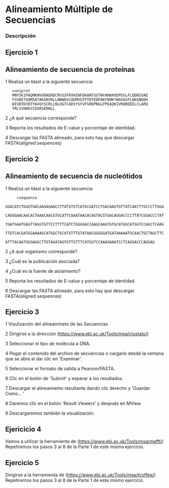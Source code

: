 # Alineamiento Múltiple de Secuencias

### Descripción 


## Ejercicio 1

## Alineamiento de secuencia de proteínas 

1 Realiza un blast a la siguiente secuencia  

       >uniprot
       MNYSKIPAQMKWVGRAERDCRVSSFRVKENFDKARFSGTWYAMAKKDPEGLFLQDNIVAE
       FSVDETGQMSATAKGRVRLLNNWDVCADMVGTFTDTEDPAKFKMKYWGVASFLQKGNDDH
       WIVDTDYDTYAVQYSCRLLNLDGTCADSYSFVFSRDPNGLPPEAQKIVRQRQEELCLARQ
       YRLIVHNGYCDGRSERNLL
       

2 ¿A qué secuencia corresponde?

3 Reporta los resultados de E-value y porcentaje de identidad. 

4 Descargar las FASTA alineado, para esto hay que descargar FASTA(aligned sequences) 

## Ejercicio 2
## Alineamiento de secuencia de nucleótidos 

1 Realiza un blast a la siguiente secuencia  

         >sequence
         GGACATCTGGGTGACAAGAGAACCTTATGTGTCATGCGATCCTGACAAGTGTTATCAATTTGCCCTTGGA
         CAGGGAACAACACTAAACAACGTGCATTCAAATAACACAGTACGTGACAGGACCCCTTATCGGACCCTAT
         TGATGAATGAGTTAGGTGTTCCTTTTCATCTGGGGACCAAGCAAGTGTGCATAGCATGGTCCAGCTCAAG
         TTGTCACGATGGAAAAGCATGGCTGCATGTTTGTATAACGGGGGATGATAAAAATGCAACTGCTAGCTTC
         ATTTACAATGGGAGGCTTGTAGATAGTGTTGTTTCATGGTCCAAAGAAATCCTCAGGACCCAGGAG
         
2 ¿A qué organismo corresponde? 

3 ¿Cuál es la publicación asociada? 

4 ¿Cuál es la fuente de aislamiento? 

5 Reporta los resultados de E-value y porcentaje de identidad.

6  Descargar las FASTA alineado, para esto hay que descargar FASTA(aligned sequences) 
           
## Ejercicio 3
1 Visulización del alineamineto de las Secuencias 

2 Dirigirse a la dirección (https://www.ebi.ac.uk/Tools/msa/clustalo/)

3 Seleccionar el tipo de molécula a DNA.

4 Pegar el contenido del archivo de secuencias o cargarlo desde la ventana que se abre al dar clic en 'Examinar'.

5 Seleccionar el formato de salida a Pearson/FASTA.

6 Clic en el botón de 'Submit' y esperar a los resultados.

7 Descargar el alineamiento resultante dando clic derecho y 'Guardar Como... '

8 Daremos clic en el botón 'Result Viewers' y después en MView

9 Descargaremos también la visualización.

## Ejericicio 4

Vamos a utilizar la herramienta de (https://www.ebi.ac.uk/Tools/msa/mafft/)
Repetiremos los pasos 3 al 8 de la Parte 1 de este mismo ejercicio.

## Ejercicio 5 

Dirigirse a la herramienta de (https://www.ebi.ac.uk/Tools/msa/tcoffee/)
Repetiremos los pasos 3 al 8 de la Parte 1 de este mismo ejercicio.
